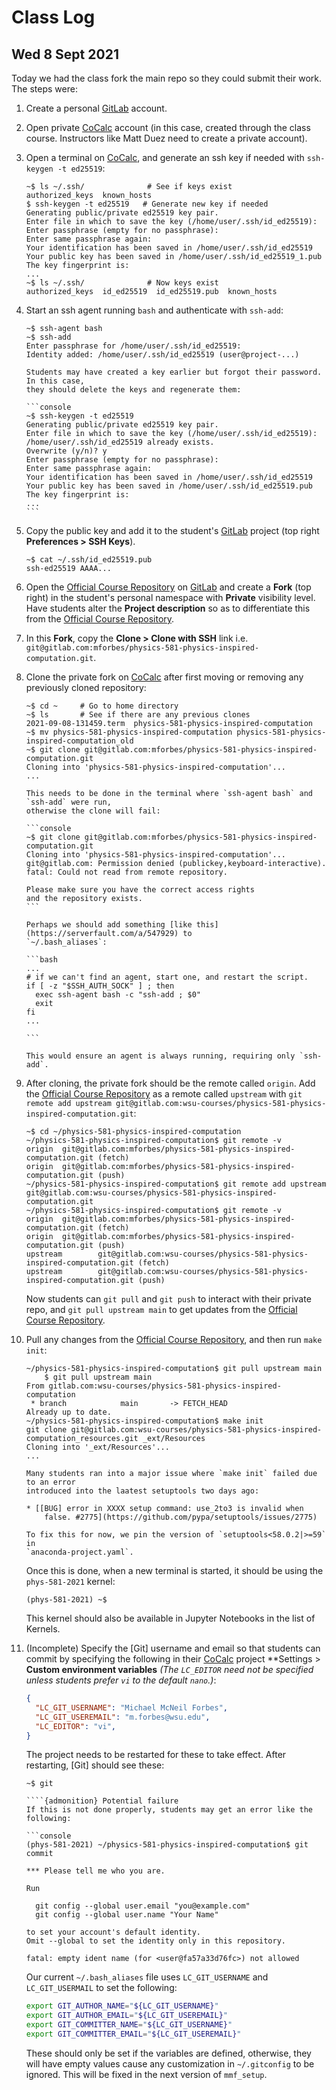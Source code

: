 Class Log
=========

Wed 8 Sept 2021
---------------

Today we had the class fork the main repo so they could submit their work.  The steps
were:

1. Create a personal [GitLab] account.
2. Open private [CoCalc] account (in this case, created through the class course.
    Instructors like Matt Duez need to create a private account).
3. Open a terminal on [CoCalc], and generate an ssh key if needed with `ssh-keygen -t ed25519`:

    ```console
    ~$ ls ~/.ssh/              # See if keys exist
    authorized_keys  known_hosts
    $ ssh-keygen -t ed25519   # Generate new key if needed
    Generating public/private ed25519 key pair.
    Enter file in which to save the key (/home/user/.ssh/id_ed25519): 
    Enter passphrase (empty for no passphrase): 
    Enter same passphrase again: 
    Your identification has been saved in /home/user/.ssh/id_ed25519
    Your public key has been saved in /home/user/.ssh/id_ed25519_1.pub
    The key fingerprint is:
    ...
    ~$ ls ~/.ssh/              # Now keys exist
    authorized_keys  id_ed25519  id_ed25519.pub  known_hosts
    ```
4. Start an ssh agent running `bash` and authenticate with `ssh-add`:

    ```console
    ~$ ssh-agent bash
    ~$ ssh-add
    Enter passphrase for /home/user/.ssh/id_ed25519:
    Identity added: /home/user/.ssh/id_ed25519 (user@project-...)
    ```
    
    ````{admonition} Potential failure
    Students may have created a key earlier but forgot their password.  In this case,
    they should delete the keys and regenerate them: 

    ```console
    ~$ ssh-keygen -t ed25519
    Generating public/private ed25519 key pair.
    Enter file in which to save the key (/home/user/.ssh/id_ed25519): 
    /home/user/.ssh/id_ed25519 already exists.
    Overwrite (y/n)? y
    Enter passphrase (empty for no passphrase): 
    Enter same passphrase again: 
    Your identification has been saved in /home/user/.ssh/id_ed25519
    Your public key has been saved in /home/user/.ssh/id_ed25519.pub
    The key fingerprint is:
    ...
    ```
    ````

5. Copy the public key and add it to the student's [GitLab] project (top right
    **Preferences > SSH Keys**).
    
    ```console
    ~$ cat ~/.ssh/id_ed25519.pub 
    ssh-ed25519 AAAA...
    ```

6. Open the [Official Course Repository] on [GitLab] and create a **Fork** (top right)
    in the student's personal namespace with **Private** visibility level.  Have
    students alter the **Project description** so as to differentiate this from the
    [Official Course Repository].
    
7. In this **Fork**, copy the **Clone > Clone with SSH** link
    i.e. `git@gitlab.com:mforbes/physics-581-physics-inspired-computation.git`.

8. Clone the private fork on [CoCalc] after first moving or removing any previously
    cloned repository:
   
    ```console
    ~$ cd ~     # Go to home directory
    ~$ ls       # See if there are any previous clones
    2021-09-08-131459.term  physics-581-physics-inspired-computation
    ~$ mv physics-581-physics-inspired-computation physics-581-physics-inspired-computation_old
    ~$ git clone git@gitlab.com:mforbes/physics-581-physics-inspired-computation.git
    Cloning into 'physics-581-physics-inspired-computation'...
    ...
    ```
    
    ````{admonition} Potential failure
    This needs to be done in the terminal where `ssh-agent bash` and `ssh-add` were run,
    otherwise the clone will fail:
    
    ```console
    ~$ git clone git@gitlab.com:mforbes/physics-581-physics-inspired-computation.git
    Cloning into 'physics-581-physics-inspired-computation'...
    git@gitlab.com: Permission denied (publickey,keyboard-interactive).
    fatal: Could not read from remote repository.

    Please make sure you have the correct access rights
    and the repository exists.
    ```
    
    Perhaps we should add something [like this](https://serverfault.com/a/547929) to
    `~/.bash_aliases`:
    
    ```bash
    ...
    # if we can't find an agent, start one, and restart the script.
    if [ -z "$SSH_AUTH_SOCK" ] ; then
      exec ssh-agent bash -c "ssh-add ; $0"
      exit
    fi
    ...
    
    ```
    
    This would ensure an agent is always running, requiring only `ssh-add`.
    ````
9. After cloning, the private fork should be the remote called `origin`.  Add the
    [Official Course Repository] as a remote called `upstream` with `git remote add upstream git@gitlab.com:wsu-courses/physics-581-physics-inspired-computation.git`:
    
    ```console
    ~$ cd ~/physics-581-physics-inspired-computation
    ~/physics-581-physics-inspired-computation$ git remote -v
    origin  git@gitlab.com:mforbes/physics-581-physics-inspired-computation.git (fetch)
    origin  git@gitlab.com:mforbes/physics-581-physics-inspired-computation.git (push)
    ~/physics-581-physics-inspired-computation$ git remote add upstream git@gitlab.com:wsu-courses/physics-581-physics-inspired-computation.git
    ~/physics-581-physics-inspired-computation$ git remote -v
    origin  git@gitlab.com:mforbes/physics-581-physics-inspired-computation.git (fetch)
    origin  git@gitlab.com:mforbes/physics-581-physics-inspired-computation.git (push)
    upstream        git@gitlab.com:wsu-courses/physics-581-physics-inspired-computation.git (fetch)
    upstream        git@gitlab.com:wsu-courses/physics-581-physics-inspired-computation.git (push)
    ```
    
    Now students can `git pull` and `git push` to interact with their private repo, and
    `git pull upstream main` to get updates from the [Official Course Repository].

10. Pull any changes from the [Official Course Repository], and then run `make init`:

    ```console
    ~/physics-581-physics-inspired-computation$ git pull upstream main
        $ git pull upstream main
    From gitlab.com:wsu-courses/physics-581-physics-inspired-computation
     * branch            main       -> FETCH_HEAD
    Already up to date.
    ~/physics-581-physics-inspired-computation$ make init
    git clone git@gitlab.com:wsu-courses/physics-581-physics-inspired-computation_resources.git _ext/Resources
    Cloning into '_ext/Resources'...
    ...
    ```
    
    ```{admonition} Crash and burn failure
    Many students ran into a major issue where `make init` failed due to an error
    introduced into the laatest setuptools two days ago:
    
    * [[BUG] error in XXXX setup command: use_2to3 is invalid when
        false. #2775](https://github.com/pypa/setuptools/issues/2775)
    
    To fix this for now, we pin the version of `setuptools<58.0.2|>=59` in
    `anaconda-project.yaml`.
    ```
    
    Once this is done, when a new terminal is started, it should be using the
    `phys-581-2021` kernel:
    
    ```console
    (phys-581-2021) ~$
    ```
    
    This kernel should also be available in Jupyter Notebooks in the list of Kernels.

11. (Incomplete) Specify the [Git] username and email so that students can commit by
    specifying the following in their [CoCalc] project **Settings > **Custom environment
    variables** *(The `LC_EDITOR` need not be specified unless students prefer `vi` to
    the default `nano`.)*:
    
    ```json
    {
      "LC_GIT_USERNAME": "Michael McNeil Forbes",
      "LC_GIT_USEREMAIL": "m.forbes@wsu.edu",
      "LC_EDITOR": "vi",
    }
    ```
    
    The project needs to be restarted for these to take effect.  After restarting, [Git]
    should see these:
    
    ```console
    ~$ git 

    ````{admonition} Potential failure
    If this is not done properly, students may get an error like the following:
    
    ```console
    (phys-581-2021) ~/physics-581-physics-inspired-computation$ git commit
    
    *** Please tell me who you are.

    Run

      git config --global user.email "you@example.com"
      git config --global user.name "Your Name"

    to set your account's default identity.
    Omit --global to set the identity only in this repository.

    fatal: empty ident name (for <user@fa57a33d76fc>) not allowed
    ```

    Our current `~/.bash_aliases` file uses `LC_GIT_USERNAME` and `LC_GIT_USERMAIL` to
    set the following:
    
    ```bash
    export GIT_AUTHOR_NAME="${LC_GIT_USERNAME}"
    export GIT_AUTHOR_EMAIL="${LC_GIT_USEREMAIL}"
    export GIT_COMMITTER_NAME="${LC_GIT_USERNAME}"
    export GIT_COMMITTER_EMAIL="${LC_GIT_USEREMAIL}"
    ```
    
    These should only be set if the variables are defined, otherwise, they will have
    empty values cause any customization in `~/.gitconfig` to be ignored.  This will be
    fixed in the next version of `mmf_setup`.
    ````

[CoCalc]: <https://cocalc.com> "CoCalc: Collaborative Calculation and Data Science"
[GitLab]: <https://gitlab.com> "GitLab"
[Official Course Repository]: <https://gitlab.com/wsu-courses/physics-581-physics-inspired-computation/> "Official Physics 581 Repository hosted on GitLab"
